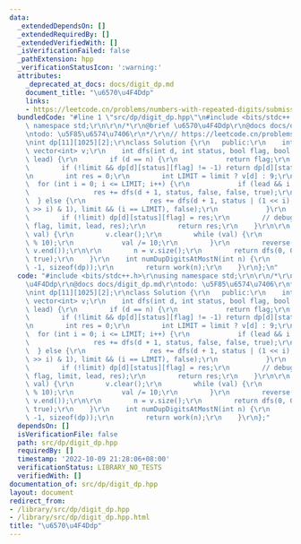 ```yaml
---
data:
  _extendedDependsOn: []
  _extendedRequiredBy: []
  _extendedVerifiedWith: []
  _isVerificationFailed: false
  _pathExtension: hpp
  _verificationStatusIcon: ':warning:'
  attributes:
    _deprecated_at_docs: docs/digit_dp.md
    document_title: "\u6570\u4F4Ddp"
    links:
    - https://leetcode.cn/problems/numbers-with-repeated-digits/submissions/
  bundledCode: "#line 1 \"src/dp/digit_dp.hpp\"\n#include <bits/stdc++.h>\r\nusing\
    \ namespace std;\r\n\r\n/*\r\n@brief \u6570\u4F4Ddp\r\n@docs docs/digit_dp.md\r\
    \ntodo: \u5F85\u6574\u7406\r\n*/\r\n// https://leetcode.cn/problems/numbers-with-repeated-digits/submissions/\r\
    \nint dp[11][1025][2];\r\nclass Solution {\r\n   public:\r\n    int n;\r\n   \
    \ vector<int> v;\r\n    int dfs(int d, int status, bool flag, bool limit, bool\
    \ lead) {\r\n        if (d == n) {\r\n            return flag;\r\n        }\r\n\
    \        if (!limit && dp[d][status][flag] != -1) return dp[d][status][flag];\r\
    \n        int res = 0;\r\n        int LIMIT = limit ? v[d] : 9;\r\n\r\n      \
    \  for (int i = 0; i <= LIMIT; i++) {\r\n            if (lead && i == 0) {\r\n\
    \                res += dfs(d + 1, status, false, false, true);\r\n          \
    \  } else {\r\n                res += dfs(d + 1, status | (1 << i), flag || ((status\
    \ >> i) & 1), limit && (i == LIMIT), false);\r\n            }\r\n        }\r\n\
    \        if (!limit) dp[d][status][flag] = res;\r\n        // debug(d, status,\
    \ flag, limit, lead, res);\r\n        return res;\r\n    }\r\n\r\n    int work(int\
    \ val) {\r\n        v.clear();\r\n        while (val) {\r\n            v.push_back(val\
    \ % 10);\r\n            val /= 10;\r\n        }\r\n        reverse(v.begin(),\
    \ v.end());\r\n\r\n        n = v.size();\r\n        return dfs(0, 0, false, true,\
    \ true);\r\n    }\r\n    int numDupDigitsAtMostN(int n) {\r\n        memset(dp,\
    \ -1, sizeof(dp));\r\n        return work(n);\r\n    }\r\n};\n"
  code: "#include <bits/stdc++.h>\r\nusing namespace std;\r\n\r\n/*\r\n@brief \u6570\
    \u4F4Ddp\r\n@docs docs/digit_dp.md\r\ntodo: \u5F85\u6574\u7406\r\n*/\r\n// https://leetcode.cn/problems/numbers-with-repeated-digits/submissions/\r\
    \nint dp[11][1025][2];\r\nclass Solution {\r\n   public:\r\n    int n;\r\n   \
    \ vector<int> v;\r\n    int dfs(int d, int status, bool flag, bool limit, bool\
    \ lead) {\r\n        if (d == n) {\r\n            return flag;\r\n        }\r\n\
    \        if (!limit && dp[d][status][flag] != -1) return dp[d][status][flag];\r\
    \n        int res = 0;\r\n        int LIMIT = limit ? v[d] : 9;\r\n\r\n      \
    \  for (int i = 0; i <= LIMIT; i++) {\r\n            if (lead && i == 0) {\r\n\
    \                res += dfs(d + 1, status, false, false, true);\r\n          \
    \  } else {\r\n                res += dfs(d + 1, status | (1 << i), flag || ((status\
    \ >> i) & 1), limit && (i == LIMIT), false);\r\n            }\r\n        }\r\n\
    \        if (!limit) dp[d][status][flag] = res;\r\n        // debug(d, status,\
    \ flag, limit, lead, res);\r\n        return res;\r\n    }\r\n\r\n    int work(int\
    \ val) {\r\n        v.clear();\r\n        while (val) {\r\n            v.push_back(val\
    \ % 10);\r\n            val /= 10;\r\n        }\r\n        reverse(v.begin(),\
    \ v.end());\r\n\r\n        n = v.size();\r\n        return dfs(0, 0, false, true,\
    \ true);\r\n    }\r\n    int numDupDigitsAtMostN(int n) {\r\n        memset(dp,\
    \ -1, sizeof(dp));\r\n        return work(n);\r\n    }\r\n};"
  dependsOn: []
  isVerificationFile: false
  path: src/dp/digit_dp.hpp
  requiredBy: []
  timestamp: '2022-10-09 21:28:06+08:00'
  verificationStatus: LIBRARY_NO_TESTS
  verifiedWith: []
documentation_of: src/dp/digit_dp.hpp
layout: document
redirect_from:
- /library/src/dp/digit_dp.hpp
- /library/src/dp/digit_dp.hpp.html
title: "\u6570\u4F4Ddp"
---
```

